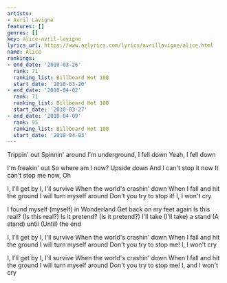 ```yaml
---
artists:
- Avril Lavigne
features: []
genres: []
key: alice-avril-lavigne
lyrics_url: https://www.azlyrics.com/lyrics/avrillavigne/alice.html
name: Alice
rankings:
- end_date: '2010-03-26'
  rank: 71
  ranking_list: Billboard Hot 100
  start_date: '2010-03-20'
- end_date: '2010-04-02'
  rank: 71
  ranking_list: Billboard Hot 100
  start_date: '2010-03-27'
- end_date: '2010-04-09'
  rank: 95
  ranking_list: Billboard Hot 100
  start_date: '2010-04-03'
---
```


Trippin' out
Spinnin' around
I'm underground, I fell down
Yeah, I fell down

I'm freakin' out
So where am I now?
Upside down
And I can't stop it now
It can't stop me now,
Oh

I, I'll get by
I, I'll survive
When the world's crashin' down
When I fall and hit the ground
I will turn myself around
Don't you try to stop it!
I, I won't cry

I found myself (myself) in Wonderland
Get back on my feet again
Is this real? (Is this real?)
Is it pretend? (Is it pretend?)
I'll take (I'll take) a stand (A stand) until (Until) the end

I, I'll get by
I, I'll survive
When the world's crashin' down
When I fall and hit the ground
I will turn myself around
Don't you try to stop me!
I, I won't cry

I, I'll get by
I, I'll survive
When the world's crashin' down
When I fall and hit the ground
I will turn myself around
Don't you try to stop me!
I, and I won't cry
